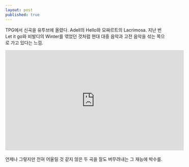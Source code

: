 ```yaml
---
layout: post
published: true
---
```


TPG에서 신곡을 유투브에 올렸다. Adell의 Hello와 모짜르트의 Lacrimosa. 지난 번 Let it go와 비발디의 Winter를 엮었던 것처럼 현대 대중 음악과 고전 음악을 섞는 쪽으로 가고 있다는 느낌.
<br/>

<div style="text-align:center">
    <iframe width="560" height="315" style="text-align:center" src="https://www.youtube.com/embed/WZjFMj7OHTw" frameborder="0" allowfullscreen></iframe>
</div>

<br/>
언제나 그렇지만 전혀 어울릴 것 같지 않은 두 곡을 잘도 버무려내는 그 재능에 박수를.
